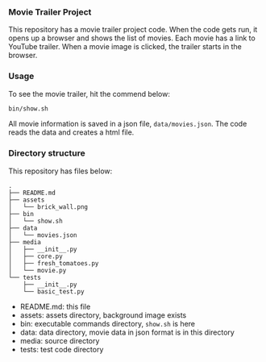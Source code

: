 ### Movie Trailer Project

This repository has a movie trailer project code.
When the code gets run, it opens up a browser and shows the list of movies.
Each movie has a link to YouTube trailer.
When a movie image is clicked, the trailer starts in the browser.

### Usage

To see the movie trailer, hit the commend below:

```bash
bin/show.sh
```

All movie information is saved in a json file, `data/movies.json`.
The code reads the data and creates a html file.


### Directory structure

This repository has files below:

```
.
├── README.md
├── assets
│   └── brick_wall.png
├── bin
│   └── show.sh
├── data
│   └── movies.json
├── media
│   ├── __init__.py
│   ├── core.py
│   ├── fresh_tomatoes.py
│   └── movie.py
└── tests
    ├── __init__.py
    └── basic_test.py
```

- README.md: this file
- assets: assets directory, background image exists
- bin: executable commands directory, `show.sh` is here
- data: data directory, movie data in json format is in this directory
- media: source directory
- tests: test code directory

